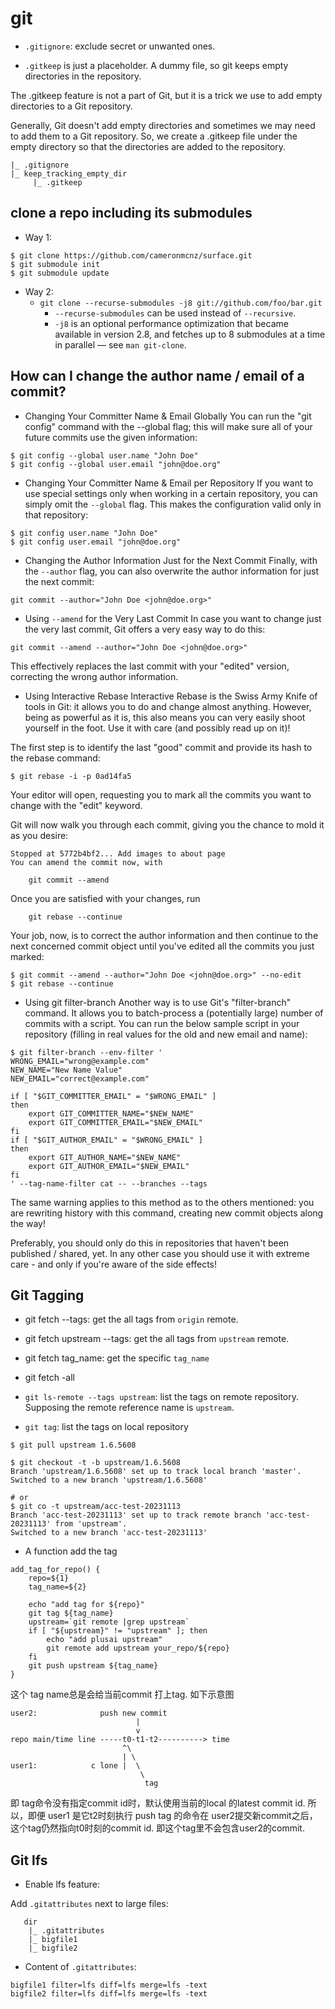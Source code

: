 # git

- `.gitignore`: exclude secret or unwanted ones.

- `.gitkeep` is just a placeholder. A dummy file, so git keeps empty directories in the repository.

The .gitkeep feature is not a part of Git, but it is a trick we use to add empty directories to a Git repository.

Generally, Git doesn't add empty directories and sometimes we may need to add them to a Git repository. So, we create a .gitkeep file under the empty directory so that the directories are added to the repository.

```
|_ .gitignore
|_ keep_tracking_empty_dir
     |_ .gitkeep
```

## clone a repo including its submodules
- Way 1:
```
$ git clone https://github.com/cameronmcnz/surface.git
$ git submodule init
$ git submodule update
```

- Way 2:
  - `git clone --recurse-submodules -j8 git://github.com/foo/bar.git`
    - `--recurse-submodules` can be used instead of `--recursive`.
    - `-j8` is an optional performance optimization that became available in version 2.8, and fetches up to 8 submodules at a time in parallel — see `man git-clone`.

## How can I change the author name / email of a commit?

- Changing Your Committer Name & Email Globally
You can run the "git config" command with the --global flag; this will make sure all of your future commits use the given information:
```
$ git config --global user.name "John Doe"
$ git config --global user.email "john@doe.org"
```

- Changing Your Committer Name & Email per Repository
If you want to use special settings only when working in a certain repository, you can simply omit the `--global` flag. This makes the configuration valid only in that repository:
```
$ git config user.name "John Doe"
$ git config user.email "john@doe.org"
```

- Changing the Author Information Just for the Next Commit
Finally, with the `--author` flag, you can also overwrite the author information for just the next commit:
```
git commit --author="John Doe <john@doe.org>"
```

- Using `--amend` for the Very Last Commit
In case you want to change just the very last commit, Git offers a very easy way to do this:
```
git commit --amend --author="John Doe <john@doe.org>"
```

This effectively replaces the last commit with your "edited" version, correcting the wrong author information.

- Using Interactive Rebase
Interactive Rebase is the Swiss Army Knife of tools in Git: it allows you to do and change almost anything. However, being as powerful as it is, this also means you can very easily shoot yourself in the foot. Use it with care (and possibly read up on it)!

The first step is to identify the last "good" commit and provide its hash to the rebase command:
```
$ git rebase -i -p 0ad14fa5
```

Your editor will open, requesting you to mark all the commits you want to change with the "edit" keyword.

Git will now walk you through each commit, giving you the chance to mold it as you desire:
```
Stopped at 5772b4bf2... Add images to about page
You can amend the commit now, with

    git commit --amend
```

Once you are satisfied with your changes, run
```
    git rebase --continue
```
Your job, now, is to correct the author information and then continue to the next concerned commit object until you've edited all the commits you just marked:
```
$ git commit --amend --author="John Doe <john@doe.org>" --no-edit
$ git rebase --continue
```


- Using git filter-branch
Another way is to use Git's "filter-branch" command. It allows you to batch-process a (potentially large) number of commits with a script.
You can run the below sample script in your repository (filling in real values for the old and new email and name):
```
$ git filter-branch --env-filter '
WRONG_EMAIL="wrong@example.com"
NEW_NAME="New Name Value"
NEW_EMAIL="correct@example.com"

if [ "$GIT_COMMITTER_EMAIL" = "$WRONG_EMAIL" ]
then
    export GIT_COMMITTER_NAME="$NEW_NAME"
    export GIT_COMMITTER_EMAIL="$NEW_EMAIL"
fi
if [ "$GIT_AUTHOR_EMAIL" = "$WRONG_EMAIL" ]
then
    export GIT_AUTHOR_NAME="$NEW_NAME"
    export GIT_AUTHOR_EMAIL="$NEW_EMAIL"
fi
' --tag-name-filter cat -- --branches --tags
```

The same warning applies to this method as to the others mentioned: you are rewriting history with this command, creating new commit objects along the way!

Preferably, you should only do this in repositories that haven't been published / shared, yet. In any other case you should use it with extreme care - and only if you're aware of the side effects!

## Git Tagging

- git fetch --tags: get the all tags from `origin` remote.

- git fetch upstream --tags: get the all tags from `upstream` remote.

- git fetch tag_name: get the specific `tag_name`

- git fetch -all

- `git ls-remote --tags upstream`: list the tags on remote repository. Supposing the remote reference name is `upstream`.
- `git tag`: list the tags on local repository

```
$ git pull upstream 1.6.5608

$ git checkout -t -b upstream/1.6.5608
Branch 'upstream/1.6.5608' set up to track local branch 'master'.
Switched to a new branch 'upstream/1.6.5608'

# or
$ git co -t upstream/acc-test-20231113
Branch 'acc-test-20231113' set up to track remote branch 'acc-test-20231113' from 'upstream'.
Switched to a new branch 'acc-test-20231113'
```
- A function add the tag
```
add_tag_for_repo() {
    repo=${1}
    tag_name=${2}

    echo "add tag for ${repo}"
    git tag ${tag_name}
    upstream=`git remote |grep upstream`
    if [ "${upstream}" != "upstream" ]; then
        echo "add plusai upstream"
        git remote add upstream your_repo/${repo}
    fi
    git push upstream ${tag_name}
}
```
这个 tag name总是会给当前commit 打上tag. 如下示意图

```
user2:              push new commit
                            |
                            v
repo main/time line -----t0-t1-t2----------> time
                         ^\
                         | \           
user1:            c lone |  \          
                             \
                              tag
```
即 tag命令没有指定commit id时，默认使用当前的local 的latest commit id. 
所以，即便 user1 是它t2时刻执行 push tag 的命令在 user2提交新commit之后，这个tag仍然指向t0时刻的commit id. 即这个tag里不会包含user2的commit.

## Git lfs

- Enable lfs feature:

Add `.gitattributes` next to large files:
```
   dir
    |_ .gitattributes
    |_ bigfile1
    |_ bigfile2
```

- Content of `.gitattributes`:
```
bigfile1 filter=lfs diff=lfs merge=lfs -text
bigfile2 filter=lfs diff=lfs merge=lfs -text
```


